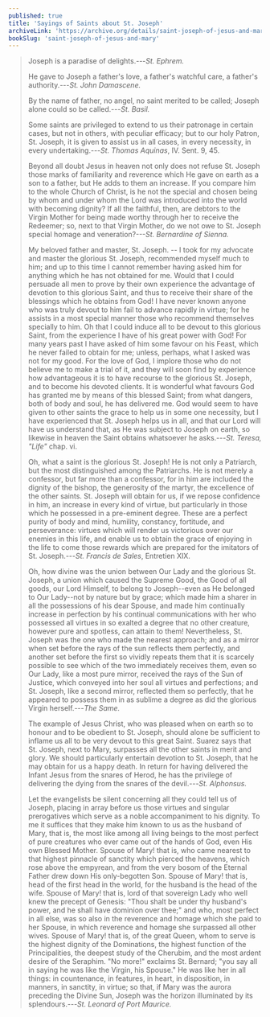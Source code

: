 ```yaml
---
published: true
title: 'Sayings of Saints about St. Joseph'
archiveLink: 'https://archive.org/details/saint-joseph-of-jesus-and-mary/page/92?view=theater'
bookSlug: 'saint-joseph-of-jesus-and-mary'
---
```


> Joseph is a paradise of delights.---*St. Ephrem.*
>
> He gave to Joseph a father's love, a father's watchful care, a father's authority.---*St. John Damascene.*
>
> By the name of father, no angel, no saint merited to be called; Joseph alone could so be called.---*St. Basil.*
>
> Some saints are privileged to extend to us their patronage in certain cases, but not in others, with peculiar efficacy; but to our holy Patron, St. Joseph, it is given to assist us in all cases, in every necessity, in every undertaking.---*St. Thomas Aquinas*, IV. Sent. 9, 45.
>
> Beyond all doubt Jesus in heaven not only does not refuse St. Joseph those marks of familiarity and reverence which He gave on earth as a son to a father, but He adds to them an increase. If you compare him to the whole Church of Christ, is he not the special and chosen being by whom and under whom the Lord was introduced into the world with becoming dignity? If all the faithful, then, are debtors to the Virgin Mother for being made worthy through her to receive the Redeemer; so, next to that Virgin Mother, do we not owe to St. Joseph special homage and veneration?---*St. Bernardine of Sienna.*
>
> My beloved father and master, St. Joseph. -- I took for my advocate and master the glorious St. Joseph, recommended myself much to him; and up to this time I cannot remember having asked him for anything which he has not obtained for me. Would that I could persuade all men to prove by their own experience the advantage of devotion to this glorious Saint, and thus to receive their share of the blessings which he obtains from God! I have never known anyone who was truly devout to him fail to advance rapidly in virtue; for he assists in a most special manner those who recommend themselves specially to him. Oh that I could induce all to be devout to this glorious Saint, from the experience I have of his great power with God! For many years past I have asked of him some favour on his Feast, which he never failed to obtain for me; unless, perhaps, what I asked was not for my good. For the love of God, I implore those who do not believe me to make a trial of it, and they will soon find by experience how advantageous it is to have recourse to the glorious St. Joseph, and to become his devoted clients. It is wonderful what favours God has granted me by means of this blessed Saint; from what dangers, both of body and soul, he has delivered me. God would seem to have given to other saints the grace to help us in some one necessity, but I have experienced that St. Joseph helps us in all, and that our Lord will have us understand that, as He was subject to Joseph on earth, so likewise in heaven the Saint obtains whatsoever he asks.---*St. Teresa, "Life"* chap. vi.
> 
> Oh, what a saint is the glorious St. Joseph! He is not only a Patriarch, but the most distinguished among the Patriarchs. He is not merely a confessor, but far more than a confessor, for in him are included the dignity of the bishop, the generosity of the martyr, the excellence of the other saints. St. Joseph will obtain for us, if we repose confidence in him, an increase in every kind of virtue, but particularly in those which he possessed in a pre-eminent degree. These are a perfect purity of body and mind, humility, constancy, fortitude, and perseverance: virtues which will render us victorious over our enemies in this life, and enable us to obtain the grace of enjoying in the life to come those rewards which are prepared for the imitators of St. Joseph.---*St. Francis de Sales*, Entretien XIX.
>
> Oh, how divine was the union between Our Lady and the glorious St. Joseph, a union which caused the Supreme Good, the Good of all goods, our Lord Himself, to belong to Joseph--even as He belonged to Our Lady--not by nature but by grace; which made him a sharer in all the possessions of his dear Spouse, and made him continually increase in perfection by his continual communications with her who possessed all virtues in so exalted a degree that no other creature, however pure and spotless, can attain to them! Nevertheless, St. Joseph was the one who made the nearest approach; and as a mirror when set before the rays of the sun reflects them perfectly, and another set before the first so vividly repeats them that it is scarcely possible to see which of the two immediately receives them, even so Our Lady, like a most pure mirror, received the rays of the Sun of Justice, which conveyed into her soul all virtues and perfections; and St. Joseph, like a second mirror, reflected them so perfectly, that he appeared to possess them in as sublime a degree as did the glorious Virgin herself.---*The Same.*
>
> The example of Jesus Christ, who was pleased when on earth so to honour and to be obedient to St. Joseph, should alone be sufficient to inflame us all to be very devout to this great Saint. Suarez says that St. Joseph, next to Mary, surpasses all the other saints in merit and glory. We should particularly entertain devotion to St. Joseph, that he may obtain for us a happy death. In return for having delivered the Infant Jesus from the snares of Herod, he has the privilege of delivering the dying from the snares of the devil.---*St. Alphonsus.*
>
> Let the evangelists be silent concerning all they could tell us of Joseph, placing in array before us those virtues and singular prerogatives which serve as a noble accompaniment to his dignity. To me it suffices that they make him known to us as the husband of Mary, that is, the most like among all living beings to the most perfect of pure creatures who ever came out of the hands of God, even His own Blessed Mother. Spouse of Mary! that is, who came nearest to that highest pinnacle of sanctity which pierced the heavens, which rose above the empyrean, and from the very bosom of the Eternal Father drew down His only-begotten Son. Spouse of Mary! that is, head of the first head in the world, for the husband is the head of the wife. Spouse of Mary! that is, lord of that sovereign Lady who well knew the precept of Genesis: "Thou shalt be under thy husband's power, and he shall have dominion over thee;" and who, most perfect in all else, was so also in the reverence and homage which she paid to her Spouse, in which reverence and homage she surpassed all other wives. Spouse of Mary! that is, of the great Queen, whom to serve is the highest dignity of the Dominations, the highest function of the Principalities, the deepest study of the Cherubim, and the most ardent desire of the Seraphim. "No more!" exclaims St. Bernard; "you say all in saying he was like the Virgin, his Spouse." He was like her in all things: in countenance, in features, in heart, in disposition, in manners, in sanctity, in virtue; so that, if Mary was the aurora preceding the Divine Sun, Joseph was the horizon illuminated by its splendours.---*St. Leonard of Port Maurice.*